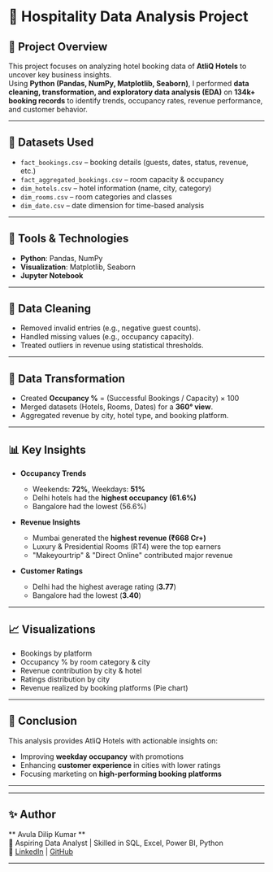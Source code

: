 # 🏨 Hospitality Data Analysis Project

## 📌 Project Overview
This project focuses on analyzing hotel booking data of **AtliQ Hotels** to uncover key business insights.  
Using **Python (Pandas, NumPy, Matplotlib, Seaborn)**, I performed **data cleaning, transformation, and exploratory data analysis (EDA)** on **134k+ booking records** to identify trends, occupancy rates, revenue performance, and customer behavior.

---

## 📂 Datasets Used
- `fact_bookings.csv` – booking details (guests, dates, status, revenue, etc.)
- `fact_aggregated_bookings.csv` – room capacity & occupancy  
- `dim_hotels.csv` – hotel information (name, city, category)  
- `dim_rooms.csv` – room categories and classes  
- `dim_date.csv` – date dimension for time-based analysis  

---

## 🔧 Tools & Technologies
- **Python**: Pandas, NumPy  
- **Visualization**: Matplotlib, Seaborn  
- **Jupyter Notebook**  

---

## 🧹 Data Cleaning
- Removed invalid entries (e.g., negative guest counts).
- Handled missing values (e.g., occupancy capacity).
- Treated outliers in revenue using statistical thresholds.

---

## 🔄 Data Transformation
- Created **Occupancy %** = (Successful Bookings / Capacity) × 100  
- Merged datasets (Hotels, Rooms, Dates) for a **360° view**.  
- Aggregated revenue by city, hotel type, and booking platform.  

---

## 📊 Key Insights
- **Occupancy Trends**  
  - Weekends: **72%**, Weekdays: **51%**  
  - Delhi hotels had the **highest occupancy (61.6%)**  
  - Bangalore had the lowest (56.6%)  

- **Revenue Insights**  
  - Mumbai generated the **highest revenue (₹668 Cr+)**  
  - Luxury & Presidential Rooms (RT4) were the top earners  
  - "Makeyourtrip" & "Direct Online" contributed major revenue  

- **Customer Ratings**  
  - Delhi had the highest average rating (**3.77**)  
  - Bangalore had the lowest (**3.40**)  

---

## 📈 Visualizations
- Bookings by platform  
- Occupancy % by room category & city  
- Revenue contribution by city & hotel  
- Ratings distribution by city  
- Revenue realized by booking platforms (Pie chart)  

---

## 🚀 Conclusion
This analysis provides AtliQ Hotels with actionable insights on:  
- Improving **weekday occupancy** with promotions  
- Enhancing **customer experience** in cities with lower ratings  
- Focusing marketing on **high-performing booking platforms**  

---


---

## ✨ Author
** Avula Dilip Kumar **  
📌 Aspiring Data Analyst | Skilled in SQL, Excel, Power BI, Python  
🔗 [LinkedIn](https://www.linkedin.com/in/dilip-kumar-avula-340b69318/) | [GitHub](https://github.com/dilipkumar6416)

---

